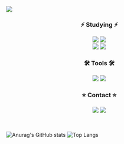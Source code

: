 <img src="https://capsule-render.vercel.app/api?type=waving&height=300&color=gradient&text=Welcome%20andire's%20Github&section=footer&reversal=true&textBg=false" />


<h3 align="center">⚡ Studying ⚡</h3>
<div align="center">
  <img src="https://img.shields.io/badge/JAVA-F6CED8.svg?style=for-the-badge&logo=JAVA&logoColor=7F52FF" />
  <img src="https://img.shields.io/badge/Kotlin-F5F6CE?style=for-the-badge&logo=kotlin&logoColor=A901DB" />
</div>
<div align="center">
  <img src="https://img.shields.io/badge/Svelte-CED8F6?style=for-the-badge&logo=Svelte&logoColor=red" />
  <img src="https://img.shields.io/badge/javascript-F8ECE0?style=for-the-badge&logo=javascript&logoColor=black" />
</div>



<h3 align="center">🛠 Tools 🛠</h3>
<div align="center">
  <img src="https://img.shields.io/badge/github-181717.svg?style=for-the-badge&logo=github&logoColor=white" />
  <img src="https://img.shields.io/badge/Notion-F3F3F3.svg?style=for-the-badge&logo=notion&logoColor=black" />
</div>


<h3 align="center">⭐ Contact ⭐</h3>
<div align="center">
<img src="https://img.shields.io/badge/andire300@gmail.com-EA4335?style=for-the-badge&logo=gmail&logoColor=FFFFFF"/>
<img src="https://img.shields.io/badge/andire300-E4405F?style=for-the-badge&logo=instagram&logoColor=FFFFFF"/>
</div>


<h9>ㅤ</h9>

![Anurag's GitHub stats](https://github-readme-stats.vercel.app/api?username=andire120&show_icons=true&theme=dracula)
![Top Langs](https://github-readme-stats.vercel.app/api/top-langs/?username=andire120&layout=compact)